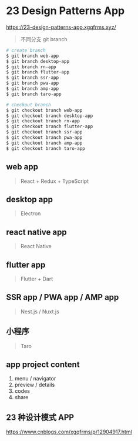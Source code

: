 # 23 Design Patterns App

https://23-design-patterns-app.xgqfrms.xyz/

> 不同分支 git branch

```sh
# create branch
$ git branch web-app
$ git branch desktop-app
$ git branch rn-app
$ git branch flutter-app
$ git branch ssr-app
$ git branch pwa-app
$ git branch amp-app
$ git branch taro-app

# checkout branch
$ git checkout branch web-app
$ git checkout branch desktop-app
$ git checkout branch rn-app
$ git checkout branch flutter-app
$ git checkout branch ssr-app
$ git checkout branch pwa-app
$ git checkout branch amp-app
$ git checkout branch taro-app


```


## web app

> React + Redux + TypeScript

## desktop app

> Electron

## react native app

> React Native

## flutter app

> Flutter + Dart

## SSR app / PWA app / AMP app

> Nest.js / Nuxt.js

## 小程序

> Taro

## app project content

1. menu / navigator
2. preview / details
3. codes
4. share

## 23 种设计模式 APP

https://www.cnblogs.com/xgqfrms/p/12904917.html

